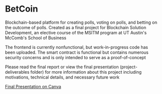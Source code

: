 # BetCoin
Blockchain-based platform for creating polls, voting on polls, and betting on the outcome of polls. Created as a final project for Blockchain Solution Development, an elective course of the MSITM program at UT Austin's McComb's School of Business

The frontend is currently nonfunctional, but work-in-progress code has been uploaded. The smart contract is functional but contains numerous security concerns and is only intended to serve as a proof-of-concept

Please read the final report or view the final presentation (project-deliverables folder) for more information about this project including motivations, technical details, and necessary future work

[Final Presentation on Canva](https://www.canva.com/design/DAFgg6BEGWQ/SsN90o6KblGJbkXnjufbHw/view?utm_content=DAFgg6BEGWQ&utm_campaign=designshare&utm_medium=link&utm_source=publishsharelink)
